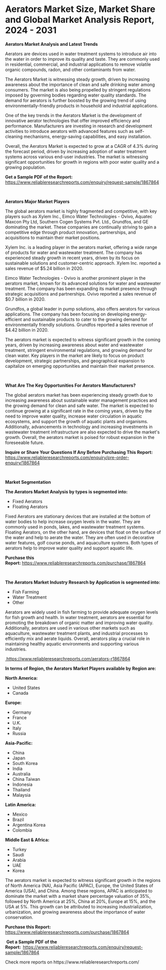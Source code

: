 <p><h1>Aerators Market Size, Market Share and Global Market Analysis Report, 2024 - 2031</h1></p><p><strong>Aerators Market Analysis and Latest Trends</strong></p>
<p><p>Aerators are devices used in water treatment systems to introduce air into the water in order to improve its quality and taste. They are commonly used in residential, commercial, and industrial applications to remove volatile organic compounds, radon, and other contaminants from water.</p><p>The Aerators Market is witnessing steady growth, driven by increasing awareness about the importance of clean and safe drinking water among consumers. The market is also being propelled by stringent regulations imposed by governing bodies regarding water quality standards. The demand for aerators is further boosted by the growing trend of using environmentally-friendly products in household and industrial applications.</p><p>One of the key trends in the Aerators Market is the development of innovative aerator technologies that offer improved efficiency and performance. Manufacturers are investing in research and development activities to introduce aerators with advanced features such as self-cleaning mechanisms, energy-saving capabilities, and easy installation.</p><p>Overall, the Aerators Market is expected to grow at a CAGR of 4.3% during the forecast period, driven by increasing adoption of water treatment systems across various end-user industries. The market is witnessing significant opportunities for growth in regions with poor water quality and a growing population.</p></p>
<p><strong>Get a Sample PDF of the Report:&nbsp;</strong> <a href="https://www.reliableresearchreports.com/enquiry/request-sample/1867864">https://www.reliableresearchreports.com/enquiry/request-sample/1867864</a></p>
<p>&nbsp;</p>
<p><strong>Aerators Major Market Players</strong></p>
<p><p>The global aerators market is highly fragmented and competitive, with key players such as Xylem Inc., Eimco Water Technologies - Ovivo, Aquatec Maxcon Pty Ltd, Southern Cogen Systems Pvt. Ltd., Grundfos, and GE dominating the market. These companies are continually striving to gain a competitive edge through product innovation, partnerships, and acquisitions to maintain their market positions.</p><p>Xylem Inc. is a leading player in the aerators market, offering a wide range of products for water and wastewater treatment. The company has experienced steady growth in recent years, driven by its focus on sustainable solutions and customer-centric approach. Xylem Inc. reported a sales revenue of $5.24 billion in 2020.</p><p>Eimco Water Technologies - Ovivo is another prominent player in the aerators market, known for its advanced solutions for water and wastewater treatment. The company has been expanding its market presence through strategic acquisitions and partnerships. Ovivo reported a sales revenue of $0.7 billion in 2020.</p><p>Grundfos, a global leader in pump solutions, also offers aerators for various applications. The company has been focusing on developing energy-efficient and sustainable products to cater to the growing demand for environmentally friendly solutions. Grundfos reported a sales revenue of $4.42 billion in 2020.</p><p>The aerators market is expected to witness significant growth in the coming years, driven by increasing awareness about water and wastewater treatment, stringent environmental regulations, and growing demand for clean water. Key players in the market are likely to focus on product development, strategic partnerships, and geographical expansion to capitalize on emerging opportunities and maintain their market presence.</p></p>
<p>&nbsp;</p>
<p><strong>What Are The Key Opportunities For Aerators Manufacturers?</strong></p>
<p><p>The global aerators market has been experiencing steady growth due to increasing awareness about sustainable water management practices and the growing demand for clean and safe water. The market is expected to continue growing at a significant rate in the coming years, driven by the need to improve water quality, increase water circulation in aquatic ecosystems, and support the growth of aquatic plants and organisms. Additionally, advancements in technology and increasing investments in wastewater treatment infrastructure are also expected to drive the market's growth. Overall, the aerators market is poised for robust expansion in the foreseeable future.</p></p>
<p><strong>Inquire or Share Your Questions If Any Before Purchasing This Report:</strong> <a href="https://www.reliableresearchreports.com/enquiry/pre-order-enquiry/1867864">https://www.reliableresearchreports.com/enquiry/pre-order-enquiry/1867864</a></p>
<p>&nbsp;</p>
<p><strong>Market Segmentation</strong></p>
<p><strong>The Aerators Market Analysis by types is segmented into:</strong></p>
<p><ul><li>Fixed Aerators</li><li>Floating Aerators</li></ul></p>
<p><p>Fixed Aerators are stationary devices that are installed at the bottom of water bodies to help increase oxygen levels in the water. They are commonly used in ponds, lakes, and wastewater treatment systems. Floating Aerators, on the other hand, are devices that float on the surface of the water and help to aerate the water. They are often used in decorative water features, golf course ponds, and aquaculture systems. Both types of aerators help to improve water quality and support aquatic life.</p></p>
<p><strong>Purchase this Report:&nbsp;</strong><a href="https://www.reliableresearchreports.com/purchase/1867864">https://www.reliableresearchreports.com/purchase/1867864</a></p>
<p>&nbsp;</p>
<p><strong>The Aerators Market Industry Research by Application is segmented into:</strong></p>
<p><ul><li>Fish Farming</li><li>Water Treatment</li><li>Other</li></ul></p>
<p><p>Aerators are widely used in fish farming to provide adequate oxygen levels for fish growth and health. In water treatment, aerators are essential for promoting the breakdown of organic matter and improving water quality. Additionally, aerators are used in various other markets such as aquaculture, wastewater treatment plants, and industrial processes to efficiently mix and aerate liquids. Overall, aerators play a crucial role in maintaining healthy aquatic environments and supporting various industries.</p></p>
<p><a href="https://www.reliableresearchreports.com/aerators-r1867864">&nbsp;https://www.reliableresearchreports.com/aerators-r1867864</a></p>
<p><strong>In terms of Region, the Aerators Market Players available by Region are:</strong></p>
<p>
    <p> <strong> North America: </strong>
        <ul>
            <li>United States</li>
            <li>Canada</li>
        </ul>
        </p> 
    <p> <strong> Europe: </strong>
        <ul>
            <li>Germany</li>
            <li>France</li>
            <li>U.K.</li>
            <li>Italy</li>
            <li>Russia</li>
        </ul>
        </p> 
    <p> <strong> Asia-Pacific: </strong>
        <ul>
            <li>China</li>
            <li>Japan</li>
            <li>South Korea</li>
            <li>India</li>
            <li>Australia</li>
            <li>China Taiwan</li>
            <li>Indonesia</li>
            <li>Thailand</li>
            <li>Malaysia</li>
        </ul>
        </p> 
    <p> <strong> Latin America: </strong>
        <ul>
            <li>Mexico</li>
            <li>Brazil</li>
            <li>Argentina Korea</li>
            <li>Colombia</li>
        </ul>
        </p> 
    <p> <strong> Middle East & Africa: </strong>
        <ul>
            <li>Turkey</li>
            <li>Saudi</li>
            <li>Arabia</li>
            <li>UAE</li>
            <li>Korea</li>
        </ul>
    </p>
    </p>
<p><p>The aerators market is expected to witness significant growth in the regions of North America (NA), Asia Pacific (APAC), Europe, the United States of America (USA), and China. Among these regions, APAC is anticipated to dominate the market with a market share percentage valuation of 35%, followed by North America at 25%, China at 20%, Europe at 15%, and the USA at 5%. This growth can be attributed to increasing industrialization, urbanization, and growing awareness about the importance of water conservation.</p></p>
<p><strong>Purchase this Report: </strong><a href="https://www.reliableresearchreports.com/purchase/1867864">https://www.reliableresearchreports.com/purchase/1867864</a></p>
<p>&nbsp;<strong>Get a Sample PDF of the Report:&nbsp;&nbsp;</strong><a href="https://www.reliableresearchreports.com/enquiry/request-sample/1867864">https://www.reliableresearchreports.com/enquiry/request-sample/1867864</a></p>
<p><strong></strong></p>
<p>Check more reports on https://www.reliableresearchreports.com/</p>